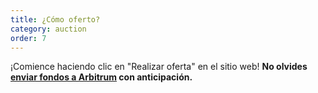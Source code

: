 ```yaml
---
title: ¿Cómo oferto?
category: auction
order: 7
---
```


¡Comience haciendo clic en "Realizar oferta" en el sitio web! **No olvides [enviar fondos a Arbitrum](https://arbitrum.io/) con anticipación.**
